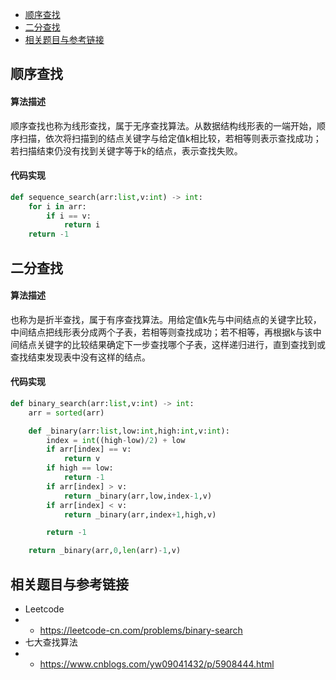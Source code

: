 <!-- GFM-TOC -->
* [顺序查找](#顺序查找)
* [二分查找](#二分查找)
* [相关题目与参考链接](#相关题目与参考链接)
<!-- GFM-TOC -->


## 顺序查找

#### 算法描述

顺序查找也称为线形查找，属于无序查找算法。从数据结构线形表的一端开始，顺序扫描，依次将扫描到的结点关键字与给定值k相比较，若相等则表示查找成功；若扫描结束仍没有找到关键字等于k的结点，表示查找失败。

#### 代码实现

```python
def sequence_search(arr:list,v:int) -> int:
    for i in arr:
        if i == v:
            return i
    return -1
```

## 二分查找

#### 算法描述

也称为是折半查找，属于有序查找算法。用给定值k先与中间结点的关键字比较，中间结点把线形表分成两个子表，若相等则查找成功；若不相等，再根据k与该中间结点关键字的比较结果确定下一步查找哪个子表，这样递归进行，直到查找到或查找结束发现表中没有这样的结点。

#### 代码实现

```python
def binary_search(arr:list,v:int) -> int:
    arr = sorted(arr)

    def _binary(arr:list,low:int,high:int,v:int):
        index = int((high-low)/2) + low
        if arr[index] == v:
            return v
        if high == low:
            return -1
        if arr[index] > v:
            return _binary(arr,low,index-1,v)
        if arr[index] < v:
            return _binary(arr,index+1,high,v)

        return -1

    return _binary(arr,0,len(arr)-1,v)
```

## 相关题目与参考链接
- Leetcode
- - https://leetcode-cn.com/problems/binary-search
- 七大查找算法
- - https://www.cnblogs.com/yw09041432/p/5908444.html
